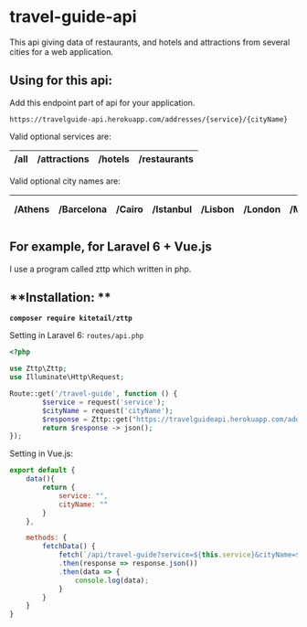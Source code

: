 # travel-guide-api

This api giving data of restaurants, and hotels and attractions from several cities for a web application.

## **Using for this api:**

Add this endpoint part of api for your application.

`https://travelguide-api.herokuapp.com/addresses/{service}/{cityName}`

Valid optional services are:

| /all | /attractions | /hotels | /restaurants |
| ---- | ------------ | ------- | ------------ |

Valid optional city names are:

| /Athens | /Barcelona | /Cairo | /Istanbul | /Lisbon | /London | /Montreal | /Munich | /New-York | /Paris | /Rome | /Zurich |
| ------- | ---------- | ------ | --------- | ------- | ------- | --------- | ------- | --------- | ------ | ----- | ------- |

## **For example, for Laravel 6 + Vue.js**

I use a program called zttp which written in php.

## **Installation: **

**`composer require kitetail/zttp`**

Setting in Laravel 6: `routes/api.php`

```php
<?php

use Zttp\Zttp;
use Illuminate\Http\Request;

Route::get('/travel-guide', function () {
        $service = request('service');
        $cityName = request('cityName');
        $response = Zttp::get("https://travelguideapi.herokuapp.com/addresses/$service/$cityName");
        return $response -> json();
});
```

Setting in Vue.js:

```javascript
export default {
	data(){
        return {
            service: "",
            cityName: ""
        }
    },

    methods: {
        fetchData() {
            fetch(`/api/travel-guide?service=${this.service}&cityName=${this.cityName}`)
            .then(response => response.json())
            .then(data => {
                console.log(data);
            }
        }
    }
}

```

